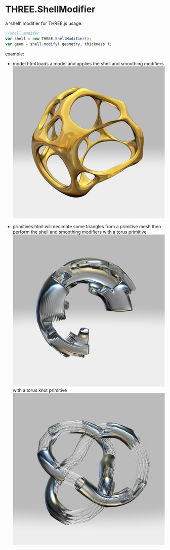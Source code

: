 # THREE.ShellModifier
a 'shell' modifier for THREE.js
usage:
```javascript
//shell modifer
var shell = new THREE.ShellModifier();
var geom = shell.modify( geometry, thickness );
```

example: 

* model.html loads a model and applies the shell and smoothing modifiers 
![shell modifier](img/screenshots/model.jpg)

* primitives.html will decimate some triangles from a primitive mesh then perform the shell and smoothing modifiers
with a torus primitive
![shell modifier](img/screenshots/screenshot.jpg)
with a torus knot primitive
![shell modifier](img/screenshots/screenshot2.jpg)